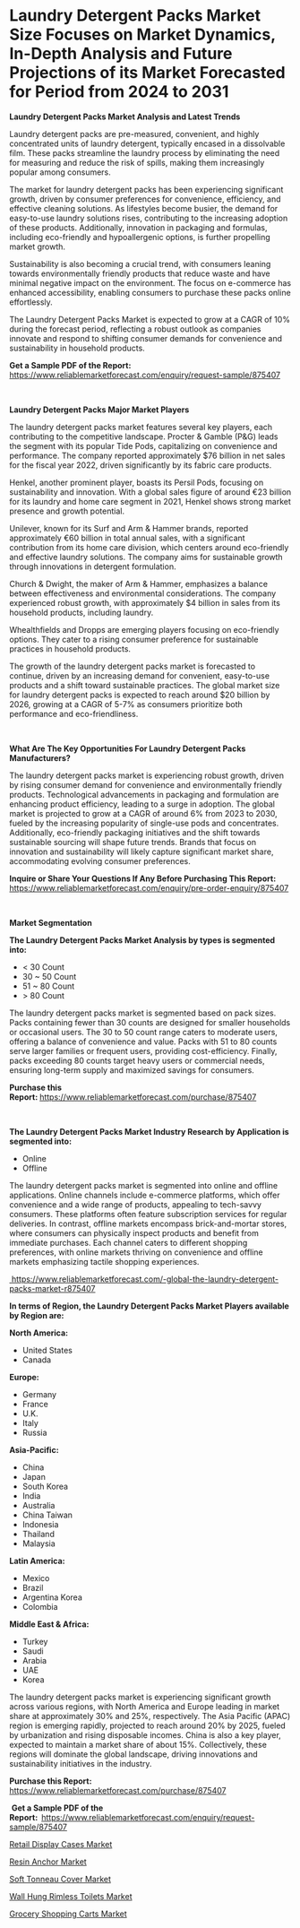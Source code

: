 <p><h1>Laundry Detergent Packs Market Size Focuses on Market Dynamics, In-Depth Analysis and Future Projections of its Market Forecasted for Period from 2024 to 2031</h1></p><p><strong>Laundry Detergent Packs Market Analysis and Latest Trends</strong></p>
<p><p>Laundry detergent packs are pre-measured, convenient, and highly concentrated units of laundry detergent, typically encased in a dissolvable film. These packs streamline the laundry process by eliminating the need for measuring and reduce the risk of spills, making them increasingly popular among consumers. </p><p>The market for laundry detergent packs has been experiencing significant growth, driven by consumer preferences for convenience, efficiency, and effective cleaning solutions. As lifestyles become busier, the demand for easy-to-use laundry solutions rises, contributing to the increasing adoption of these products. Additionally, innovation in packaging and formulas, including eco-friendly and hypoallergenic options, is further propelling market growth.</p><p>Sustainability is also becoming a crucial trend, with consumers leaning towards environmentally friendly products that reduce waste and have minimal negative impact on the environment. The focus on e-commerce has enhanced accessibility, enabling consumers to purchase these packs online effortlessly.</p><p>The Laundry Detergent Packs Market is expected to grow at a CAGR of 10% during the forecast period, reflecting a robust outlook as companies innovate and respond to shifting consumer demands for convenience and sustainability in household products.</p></p>
<p><strong>Get a Sample PDF of the Report:&nbsp;</strong> <a href="https://www.reliablemarketforecast.com/enquiry/request-sample/875407">https://www.reliablemarketforecast.com/enquiry/request-sample/875407</a></p>
<p>&nbsp;</p>
<p><strong>Laundry Detergent Packs Major Market Players</strong></p>
<p><p>The laundry detergent packs market features several key players, each contributing to the competitive landscape. Procter & Gamble (P&G) leads the segment with its popular Tide Pods, capitalizing on convenience and performance. The company reported approximately $76 billion in net sales for the fiscal year 2022, driven significantly by its fabric care products.</p><p>Henkel, another prominent player, boasts its Persil Pods, focusing on sustainability and innovation. With a global sales figure of around €23 billion for its laundry and home care segment in 2021, Henkel shows strong market presence and growth potential.</p><p>Unilever, known for its Surf and Arm & Hammer brands, reported approximately €60 billion in total annual sales, with a significant contribution from its home care division, which centers around eco-friendly and effective laundry solutions. The company aims for sustainable growth through innovations in detergent formulation.</p><p>Church & Dwight, the maker of Arm & Hammer, emphasizes a balance between effectiveness and environmental considerations. The company experienced robust growth, with approximately $4 billion in sales from its household products, including laundry.</p><p>Whealthfields and Dropps are emerging players focusing on eco-friendly options. They cater to a rising consumer preference for sustainable practices in household products.</p><p>The growth of the laundry detergent packs market is forecasted to continue, driven by an increasing demand for convenient, easy-to-use products and a shift toward sustainable practices. The global market size for laundry detergent packs is expected to reach around $20 billion by 2026, growing at a CAGR of 5-7% as consumers prioritize both performance and eco-friendliness.</p></p>
<p>&nbsp;</p>
<p><strong>What Are The Key Opportunities For Laundry Detergent Packs Manufacturers?</strong></p>
<p><p>The laundry detergent packs market is experiencing robust growth, driven by rising consumer demand for convenience and environmentally friendly products. Technological advancements in packaging and formulation are enhancing product efficiency, leading to a surge in adoption. The global market is projected to grow at a CAGR of around 6% from 2023 to 2030, fueled by the increasing popularity of single-use pods and concentrates. Additionally, eco-friendly packaging initiatives and the shift towards sustainable sourcing will shape future trends. Brands that focus on innovation and sustainability will likely capture significant market share, accommodating evolving consumer preferences.</p></p>
<p><strong>Inquire or Share Your Questions If Any Before Purchasing This Report:</strong> <a href="https://www.reliablemarketforecast.com/enquiry/pre-order-enquiry/875407">https://www.reliablemarketforecast.com/enquiry/pre-order-enquiry/875407</a></p>
<p>&nbsp;</p>
<p><strong>Market Segmentation</strong></p>
<p><strong>The Laundry Detergent Packs Market Analysis by types is segmented into:</strong></p>
<p><ul><li>< 30 Count</li><li>30 ~ 50 Count</li><li>51 ~ 80 Count</li><li>> 80 Count</li></ul></p>
<p><p>The laundry detergent packs market is segmented based on pack sizes. Packs containing fewer than 30 counts are designed for smaller households or occasional users. The 30 to 50 count range caters to moderate users, offering a balance of convenience and value. Packs with 51 to 80 counts serve larger families or frequent users, providing cost-efficiency. Finally, packs exceeding 80 counts target heavy users or commercial needs, ensuring long-term supply and maximized savings for consumers.</p></p>
<p><strong>Purchase this Report:&nbsp;</strong><a href="https://www.reliablemarketforecast.com/purchase/875407">https://www.reliablemarketforecast.com/purchase/875407</a></p>
<p>&nbsp;</p>
<p><strong>The Laundry Detergent Packs Market Industry Research by Application is segmented into:</strong></p>
<p><ul><li>Online</li><li>Offline</li></ul></p>
<p><p>The laundry detergent packs market is segmented into online and offline applications. Online channels include e-commerce platforms, which offer convenience and a wide range of products, appealing to tech-savvy consumers. These platforms often feature subscription services for regular deliveries. In contrast, offline markets encompass brick-and-mortar stores, where consumers can physically inspect products and benefit from immediate purchases. Each channel caters to different shopping preferences, with online markets thriving on convenience and offline markets emphasizing tactile shopping experiences.</p></p>
<p><a href="https://www.reliablemarketforecast.com/-global-the-laundry-detergent-packs-market-r875407">&nbsp;https://www.reliablemarketforecast.com/-global-the-laundry-detergent-packs-market-r875407</a></p>
<p><strong>In terms of Region, the Laundry Detergent Packs Market Players available by Region are:</strong></p>
<p>
    <p> <strong> North America: </strong>
        <ul>
            <li>United States</li>
            <li>Canada</li>
        </ul>
        </p> 
    <p> <strong> Europe: </strong>
        <ul>
            <li>Germany</li>
            <li>France</li>
            <li>U.K.</li>
            <li>Italy</li>
            <li>Russia</li>
        </ul>
        </p> 
    <p> <strong> Asia-Pacific: </strong>
        <ul>
            <li>China</li>
            <li>Japan</li>
            <li>South Korea</li>
            <li>India</li>
            <li>Australia</li>
            <li>China Taiwan</li>
            <li>Indonesia</li>
            <li>Thailand</li>
            <li>Malaysia</li>
        </ul>
        </p> 
    <p> <strong> Latin America: </strong>
        <ul>
            <li>Mexico</li>
            <li>Brazil</li>
            <li>Argentina Korea</li>
            <li>Colombia</li>
        </ul>
        </p> 
    <p> <strong> Middle East & Africa: </strong>
        <ul>
            <li>Turkey</li>
            <li>Saudi</li>
            <li>Arabia</li>
            <li>UAE</li>
            <li>Korea</li>
        </ul>
    </p>
    </p>
<p><p>The laundry detergent packs market is experiencing significant growth across various regions, with North America and Europe leading in market share at approximately 30% and 25%, respectively. The Asia Pacific (APAC) region is emerging rapidly, projected to reach around 20% by 2025, fueled by urbanization and rising disposable incomes. China is also a key player, expected to maintain a market share of about 15%. Collectively, these regions will dominate the global landscape, driving innovations and sustainability initiatives in the industry.</p></p>
<p><strong>Purchase this Report: </strong><a href="https://www.reliablemarketforecast.com/purchase/875407">https://www.reliablemarketforecast.com/purchase/875407</a></p>
<p>&nbsp;<strong>Get a Sample PDF of the Report:&nbsp;&nbsp;</strong><a href="https://www.reliablemarketforecast.com/enquiry/request-sample/875407">https://www.reliablemarketforecast.com/enquiry/request-sample/875407</a></p>
<p><strong></strong></p>
<p><p><a href="https://www.linkedin.com/pulse/global-retail-display-cases-market-status-2024-2031-forecast-0gc4e?trackingId=N3%2B8%2Fo3jSLmSMm57bNG4RQ%3D%3D">Retail Display Cases Market</a></p><p><a href="https://www.linkedin.com/pulse/resin-anchor-industry-sector-market-dynamics-future-scenarios-7fopc?trackingId=WiKOEPkwTr%2BTzdpbZ1E8IA%3D%3D">Resin Anchor Market</a></p><p><a href="https://www.linkedin.com/pulse/exploring-soft-tonneau-cover-market-dynamics-revenue-analysis-bh6le?trackingId=l%2BgxNugFTESYEwD%2Bohw6Sg%3D%3D">Soft Tonneau Cover Market</a></p><p><a href="https://www.linkedin.com/pulse/evaluating-global-wall-hung-rimless-toilets-market-trends-lyz2e?trackingId=KPJ2IJL0HmQv9vmd3kYzcA%3D%3D">Wall Hung Rimless Toilets Market</a></p><p><a href="https://www.linkedin.com/pulse/grocery-shopping-carts-market-global-insights-sales-trends-xgxte?trackingId=e2mut5SORyiaBJv8b7LdIA%3D%3D">Grocery Shopping Carts Market</a></p></p>